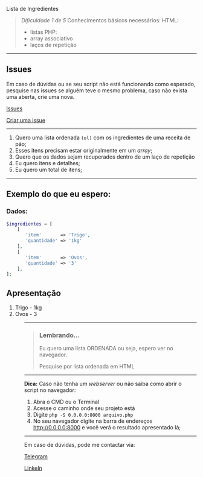 Lista de Ingredientes


>*Dificuldade 1 de 5*
>Conhecimentos básicos necessários:
>HTML:
> - listas
>PHP:
> - array associativo
> - laços de repetição

---

## Issues
Em caso de dúvidas ou se seu script não está funcionando como esperado, pesquise nas issues se alguém teve o mesmo problema, caso não exista uma aberta, crie uma nova.

[Issues](https://github.com/ministracao-aulas/tarefas-php/issues)

[Criar uma issue](https://github.com/ministracao-aulas/tarefas-php/issues/new/choose)

---

1. Quero uma lista ordenada `(ol)` com os ingredientes de uma receita de pão;
2. Esses itens precisam estar originalmente em um *array*;
3. Quero que os dados sejam recuperados dentro de um laço de repetição
4. Eu quero itens e detalhes;
5. Eu quero um total de itens;

---

## Exemplo do que eu espero:

### Dados:

```php
$ingredientes = [
    [
       'item'       => 'Trigo', 
       'quantidade' => '1kg'
    ],
    [
       'item'       => 'Ovos',
       'quantidade' => '3'
    ],
];
```

## Apresentação

<ol>
   <li> Trigo - 1kg </li>
   <li> Ovos - 3 </li>
<ol>
  
---

> ### Lembrando...
> Eu quero uma lista ORDENADA ou seja, espero ver no navegador.
>
> Pesquise por lista ordenada em HTML

---

**Dica:**
Caso não tenha um *webserver* ou não saiba como abrir o script no navegador:

1. Abra o CMD ou o Terminal
2. Acesse o caminho onde seu projeto está
3. Digite `php -S 0.0.0.0:8000 arquivo.php` 
4. No seu navegador digite na barra de endereços http://0.0.0.0:8000 e você verá o resultado apresentado lá;

---

Em caso de dúvidas, pode me contactar via:

[Telegram](https://t.me/tiagofrancafernandes)

[LinkeIn](https://www.linkedin.com/in/tiago-frança/)

